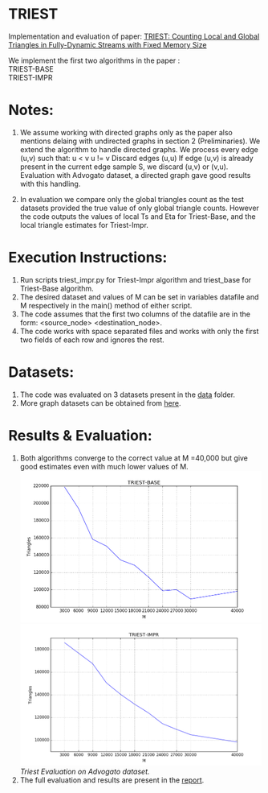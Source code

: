 # TRIEST

Implementation and evaluation of paper: 
<a href="http://www.kdd.org/kdd2016/subtopic/view/triest-counting-local-and-global-triangles-in-fully-dynamic-streams-with-fi">
TRIEST: Counting Local and Global Triangles in Fully-Dynamic Streams with Fixed Memory Size</a>

We implement the first two algorithms in the paper :  
TRIEST-BASE  
TRIEST-IMPR  

# Notes:

1) We assume working with directed graphs only as the paper also mentions delaing with undirected graphs in section 2 (Preliminaries). We extend the algorithm to handle directed graphs. We process every edge (u,v) such that:
   u  <  v
   u  !=  v 
   Discard edges (u,u)
  If edge (u,v) is already present in the current edge sample S, we discard (u,v) or (v,u). 
 Evaluation with Advogato dataset, a directed graph gave good results with this handling.

2) In evaluation we compare only the global triangles count as the test datasets provided the true value of only global triangle counts.  However the code outputs the values of local Ts and Eta for Triest-Base, and the local triangle estimates for Triest-Impr.

# Execution Instructions:

1) Run scripts triest_impr.py for Triest-Impr algorithm and triest_base for Triest-Base
   algorithm.  
2) The desired dataset and values of M can be set in variables datafile and M
   respectively in the main() method of either script.  
3) The code assumes that the first two columns of the datafile are in the form: \<source_node> \<destination_node>.  
4) The code works with space separated files and works with only the first two fields of each row and ignores the rest.  

# Datasets:
1) The code was evaluated on 3 datasets present in the [data](/data) folder.  
2) More graph datasets can be obtained from [here](http://konect.uni-koblenz.de/).  

# Results & Evaluation:
1) Both algorithms converge to the correct value at M =40,000 but give good estimates  even with much lower values of M.
   ![Triest-Base](evaluation/triest_base_advogato.png) </br>
   ![Triest-Impr](evaluation/triest_impr_advogato.png) </br>
*Triest Evaluation on Advogato dataset.*
2) The full evaluation and results are present in the [report](evaluation/triest_report.pdf).
